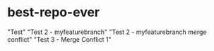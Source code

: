 # best-repo-ever
"Test"
"Test 2 - myfeaturebranch"
"Test 2 - myfeaturebranch merge conflict"
"Test 3 - Merge Conflict 1"
